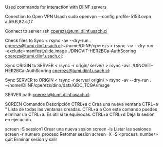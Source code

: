 Used commands for interaction with DIINF servers

Conection to Open VPN Usach
sudo openvpn --config profile-5153.ovpn
a,59.B,82.c,17

Connect to server
ssh cperezs@tumi.diinf.usach.cl

Check files to Sync
< rsync -av --dry-run . cperezs@tumi.diinf.usach.cl:~/home/DIINF/cperezs >
rsync -av --dry-run --exclude=manifest,slide,image ./DINOViT-HER2BCa-AuthScoring cperezs@tumi.diinf.usach.cl:

Sync ORIGIN to SERVER 
< rsync -r origin/ server/ >
rsync -avr ./DINOViT-HER2BCa-AuthScoring cperezs@tumi.diinf.usach.cl:

Sync SERVER to ORIGIN
< rsync -r server/ origin/ >
rsync -av --dry-run . ~/home/DIINF/cperezs/dino/data/GDC_TCGA/image

SERVER path
cperezs@tumi.diinf.usach.cl:

SCREEN
Comandos	                    Descripción
CTRL+a c	                    Crea una nueva ventana
CTRL+a ”	                    Lista de todas las ventanas creadas.
CTRL+a a	                    Con este comando puedes eliminar un CTRL+a. Es útil si te equivocas.
CTRL+a
CTRL+d                          Deja la sesión en ejecución. 

screen -S session1              Crear una nueva sesion
screen -ls                      Listar las sesiones
screen -r numero_proceso        Retomar sesion
screen -X -S <process_number> quit  Eliminar sesion y salir